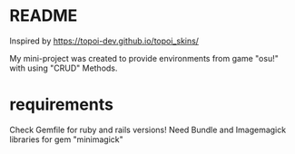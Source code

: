 # README

Inspired by https://topoi-dev.github.io/topoi_skins/ 

My mini-project was created to provide environments from game "osu!" with using "CRUD" Methods.

# requirements

Check Gemfile for ruby and rails versions! Need Bundle and Imagemagick libraries for gem "minimagick"
